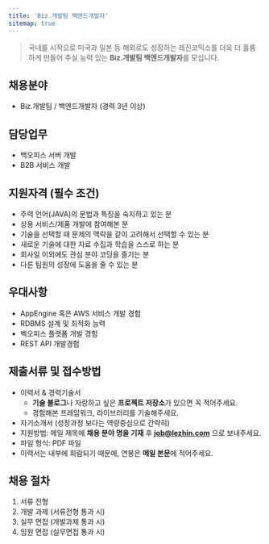 ```yaml
---
title: 'Biz.개발팀 백엔드개발자'
sitemap: true
---
```


> 국내를 시작으로 미국과 일본 등 해외로도 성장하는 레진코믹스를 더욱 더 훌륭하게 만들어 주실 능력 있는
> **Biz.개발팀 백엔드개발자**를 모십니다.


## 채용분야

- Biz.개발팀 / 백엔드개발자 (경력 3년 이상)


## 담당업무

- 백오피스 서버 개발
- B2B 서비스 개발


## 지원자격 (필수 조건)

- 주력 언어(JAVA)의 문법과 특징을 숙지하고 있는 분
- 상용 서비스/제품 개발에 참여해본 분
- 기술을 선택할 때 문제의 맥락을 같이 고려해서 선택할 수 있는 분
- 새로운 기술에 대한 자료 수집과 학습을 스스로 하는 분
- 회사일 이외에도 관심 분야 코딩을 즐기는 분
- 다른 팀원의 성장에 도움을 줄 수 있는 분


## 우대사항

- AppEngine 혹은 AWS 서비스 개발 경험
- RDBMS 설계 및 최적화 능력
- 벡오피스 플랫폼 개발 경험
- REST API 개발경험


## 제출서류 및 접수방법

- 이력서 & 경력기술서 
  - **기술 블로그**나 자랑하고 싶은 **프로젝트 저장소**가 있으면 꼭 적어주세요.
  - 경험해본 프레임워크, 라이브러리를 기술해주세요.
- 자기소개서 (성장과정 보다는 역량중심으로 간략히)
- 지원방법: 메일 제목에 **채용 분야 명을 기재** 후 **job@lezhin.com** 으로 보내주세요.
- 파일 형식: PDF 파일
- 이력서는 내부에 회람되기 때문에, 연봉은 **메일 본문**에 적어주세요.


## 채용 절차

1. 서류 전형
2. 개발 과제 (서류전형 통과 시)
3. 실무 면접 (개발과제 통과 시)
4. 임원 면접 (실무면접 통과 시)

